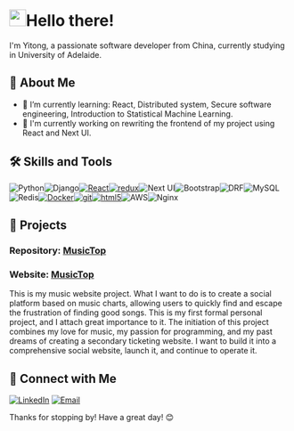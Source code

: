 # <img src="https://camo.githubusercontent.com/ee9d678a838fdc800a7b1449bae75552c13bfa5afeb275eb6b315e02499c8ba0/68747470733a2f2f656d6f6a69732e736c61636b6d6f6a69732e636f6d2f656d6f6a69732f696d616765732f313533313834393433302f343234362f626c6f622d73756e676c61737365732e6769663f31353331383439343330" width="30"/>Hello there! 

I'm Yitong, a passionate software developer from China, currently studying in University of Adelaide.



## 🚀 About Me

- 🌱 I’m currently learning: React, Distributed system, Secure software engineering, Introduction to Statistical Machine Learning.
- 💪 I'm currently working on rewriting the frontend of my project using React and Next UI.


## 🛠️ Skills and Tools

![Python](https://img.shields.io/badge/-Python-3776AB?style=flat-square&logo=python&logoColor=white)![Django](https://img.shields.io/badge/-Django-092E20?style=flat-square&logo=django&logoColor=green)[![React](https://camo.githubusercontent.com/fa7c4294c987f56c6bcae98942266f5264f81f9abf5bb9da77ae69aefdcfc94a/68747470733a2f2f696d672e736869656c64732e696f2f62616467652f2d52656163742d3435623864383f7374796c653d666c61742d737175617265266c6f676f3d7265616374266c6f676f436f6c6f723d7768697465)](https://camo.githubusercontent.com/fa7c4294c987f56c6bcae98942266f5264f81f9abf5bb9da77ae69aefdcfc94a/68747470733a2f2f696d672e736869656c64732e696f2f62616467652f2d52656163742d3435623864383f7374796c653d666c61742d737175617265266c6f676f3d7265616374266c6f676f436f6c6f723d7768697465)[![redux](https://camo.githubusercontent.com/ff4ce3f023f28367db26fcca960568aa8c8c8fbaf419b9f255484e8830fdc0d7/68747470733a2f2f696d672e736869656c64732e696f2f62616467652f2d52656475782d3736344142433f7374796c653d666c61742d737175617265266c6f676f3d7265647578266c6f676f436f6c6f723d7768697465)](https://camo.githubusercontent.com/ff4ce3f023f28367db26fcca960568aa8c8c8fbaf419b9f255484e8830fdc0d7/68747470733a2f2f696d672e736869656c64732e696f2f62616467652f2d52656475782d3736344142433f7374796c653d666c61742d737175617265266c6f676f3d7265647578266c6f676f436f6c6f723d7768697465)![Next UI](https://img.shields.io/badge/-Next%20UI-000000?style=flat-square&logo=next.js&logoColor=purple)![Bootstrap](https://img.shields.io/badge/-Bootstrap-563D7C?style=flat-square&logo=bootstrap&logoColor=white)![DRF](https://img.shields.io/badge/-DRF-092E20?style=flat-square&logo=django&logoColor=orange)![MySQL](https://img.shields.io/badge/-MySQL-4479A1?style=flat-square&logo=mysql&logoColor=white)![Redis](https://img.shields.io/badge/-Redis-DC382D?style=flat-square&logo=redis&logoColor=white)[![Docker](https://camo.githubusercontent.com/6cb5d58cd80680cae16dfdaf3bf18f5e291f6c1489cf43462476cf1589efd204/68747470733a2f2f696d672e736869656c64732e696f2f62616467652f2d446f636b65722d3436613266313f7374796c653d666c61742d737175617265266c6f676f3d646f636b6572266c6f676f436f6c6f723d7768697465)](https://camo.githubusercontent.com/6cb5d58cd80680cae16dfdaf3bf18f5e291f6c1489cf43462476cf1589efd204/68747470733a2f2f696d672e736869656c64732e696f2f62616467652f2d446f636b65722d3436613266313f7374796c653d666c61742d737175617265266c6f676f3d646f636b6572266c6f676f436f6c6f723d7768697465)[![git](https://camo.githubusercontent.com/3d4a55e7d45198177f13f9f10c536edd2970c43d753759585e3391d04677e56d/68747470733a2f2f696d672e736869656c64732e696f2f62616467652f2d4769742d4630353033323f7374796c653d666c61742d737175617265266c6f676f3d676974266c6f676f436f6c6f723d7768697465)](https://camo.githubusercontent.com/3d4a55e7d45198177f13f9f10c536edd2970c43d753759585e3391d04677e56d/68747470733a2f2f696d672e736869656c64732e696f2f62616467652f2d4769742d4630353033323f7374796c653d666c61742d737175617265266c6f676f3d676974266c6f676f436f6c6f723d7768697465)[![html5](https://camo.githubusercontent.com/6010a85175edf5787bba645d2bdad7ec26f41aafce3f5a59569352de55deed74/68747470733a2f2f696d672e736869656c64732e696f2f62616467652f2d48544d4c352d4533344632363f7374796c653d666c61742d737175617265266c6f676f3d68746d6c35266c6f676f436f6c6f723d7768697465)](https://camo.githubusercontent.com/6010a85175edf5787bba645d2bdad7ec26f41aafce3f5a59569352de55deed74/68747470733a2f2f696d672e736869656c64732e696f2f62616467652f2d48544d4c352d4533344632363f7374796c653d666c61742d737175617265266c6f676f3d68746d6c35266c6f676f436f6c6f723d7768697465)![AWS](https://img.shields.io/badge/-AWS-232F3E?style=flat-square&logo=amazon-aws&logoColor=white)![Nginx](https://img.shields.io/badge/-Nginx-009639?style=flat-square&logo=nginx&logoColor=white) 



## 🌟 Projects

### Repository: [MusicTop](https://github.com/ILikeHotpott/MusicSite)
### Website: [MusicTop](https://www.music-top.com)

This is my music website project. What I want to do is to create a social platform based on music charts, allowing users to quickly find and escape the frustration of finding good songs. This is my first formal personal project, and I attach great importance to it. The initiation of this project combines my love for music, my passion for programming, and my past dreams of creating a secondary ticketing website. I want to build it into a comprehensive social website, launch it, and continue to operate it.



## 🔗 Connect with Me

[![LinkedIn](https://img.shields.io/badge/-LinkedIn-0A66C2?style=flat-square&logo=LinkedIn&logoColor=white&link=https://www.linkedin.com/in/yitong-liu-0239552b4/)](https://www.linkedin.com/in/yitong-liu-0239552b4/)
[![Email](https://img.shields.io/badge/-Email-D14836?style=flat-square&logo=Gmail&logoColor=white&link=mailto:yitong1210@gmail.com)](mailto:yitong1210@gmail.com)

Thanks for stopping by! Have a great day! 😊
